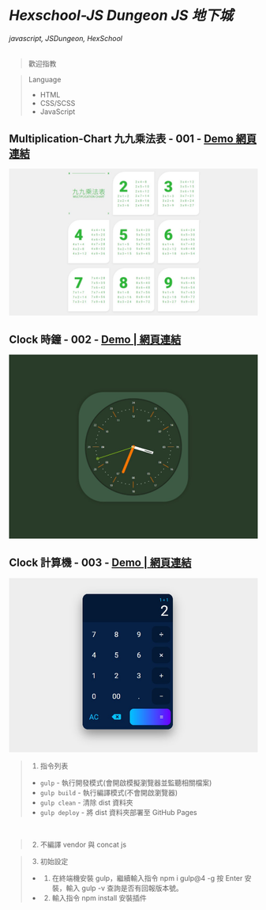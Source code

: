 # *Hexschool-JS Dungeon JS 地下城*
###### javascript, JSDungeon, HexSchool

> 歡迎指教

> Language
> - HTML
> - CSS/SCSS
> - JavaScript

## Multiplication-Chart 九九乘法表 - 001 - <a href="https://kevinshu1995.github.io/hex_jsDungeon/jsDun-001.html" target="_blank">Demo 網頁連結</a>
![demo](https://raw.githubusercontent.com/kevinshu1995/hex_jsDungeon/gh-pages/assets/images/cover001.jpg)

## Clock 時鐘 - 002 - <a href="https://kevinshu1995.github.io/hex_jsDungeon/jsDun-002.html" target="_blank">Demo | 網頁連結</a>
![demo](https://raw.githubusercontent.com/kevinshu1995/hex_jsDungeon/gh-pages/assets/images/cover002.jpg)

## Clock 計算機 - 003 - <a href="https://kevinshu1995.github.io/hex_jsDungeon/jsDun-003.html" target="_blank">Demo | 網頁連結</a>
![demo](https://raw.githubusercontent.com/kevinshu1995/hex_jsDungeon/gh-pages/assets/images/cover003.jpg)


> 1. 指令列表
> - `gulp` - 執行開發模式(會開啟模擬瀏覽器並監聽相關檔案)
> - `gulp build` - 執行編譯模式(不會開啟瀏覽器)
> - `gulp clean` - 清除 dist 資料夾
> - `gulp deploy` - 將 dist 資料夾部署至 GitHub Pages
<br>

> 2. 不編譯 vendor 與 concat js

> 3. 初始設定
> - 1. 在終端機安裝 gulp，繼續輸入指令 npm i gulp@4 -g 按 Enter 安裝，輸入 gulp -v 查詢是否有回報版本號。
> - 2. 輸入指令 npm install 安裝插件
